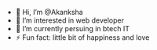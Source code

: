 - 👋 Hi, I’m @Akanksha
- 👀 I’m interested in web developer
- 🌱 I’m currently persuing in btech IT
- ⚡ Fun fact: little bit of happiness and love
  

<!---
Akanksha-netzeins/Akanksha-netzeins is a ✨ special ✨ repository because its `README.md` (this file) appears on your GitHub profile.
You can click the Preview link to take a look at your changes.
--->
